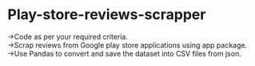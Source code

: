 # Play-store-reviews-scrapper

->Code as per your required criteria.  
->Scrap reviews from Google play store applications using app package.  
->Use Pandas to convert and save the dataset into CSV files from json.  
